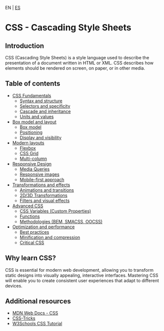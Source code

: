 <!-- MULTILANGUAJE MENU START -->
EN | [ES](https://lckpig.gitbook.io/es-practical-dev-handbook/css)
<!-- MULTILANGUAJE MENU END -->

# CSS - Cascading Style Sheets

## Introduction

CSS (Cascading Style Sheets) is a style language used to describe the presentation of a document written in HTML or XML. CSS describes how elements should be rendered on screen, on paper, or in other media.

## Table of contents

- [CSS Fundamentals](/css/fundamentals)
  - [Syntax and structure](/css/fundamentals/syntax-and-structure)
  - [Selectors and specificity](/css/fundamentals/selectors-and-specificity)
  - [Cascade and inheritance](/css/fundamentals/cascade-and-inheritance)
  - [Units and values](/css/fundamentals/units-and-values)
- [Box model and layout](/css/box-model)
  - [Box model](/css/box-model/box-model)
  - [Positioning](/css/box-model/positioning)
  - [Display and visibility](/css/box-model/display-and-visibility)
- [Modern layouts](/css/modern-layouts)
  - [Flexbox](/css/modern-layouts/flexbox)
  - [CSS Grid](/css/modern-layouts/css-grid)
  - [Multi-column](/css/modern-layouts/multi-columns)
- [Responsive Design](/css/responsive-design)
  - [Media Queries](/css/responsive-design/media-queries)
  - [Responsive images](/css/responsive-design/responsive-images)
  - [Mobile-first approach](/css/responsive-design/mobile-first-approach)
- [Transformations and effects](/css/transformations)
  - [Animations and transitions](/css/transformations/animations-and-transitions)
  - [2D/3D Transformations](/css/transformations/2d-3d-transformations)
  - [Filters and visual effects](/css/transformations/filters-and-visual-effects)
- [Advanced CSS](/css/advanced)
  - [CSS Variables (Custom Properties)](/css/advanced/css-variables)
  - [Functions](/css/advanced/functions)
  - [Methodologies (BEM, SMACSS, OOCSS)](/css/advanced/methodologies)
- [Optimization and performance](/css/optimization)
  - [Best practices](/css/optimization/best-practices)
  - [Minification and compression](/css/optimization/minification-and-compression)
  - [Critical CSS](/css/optimization/critical-css)

## Why learn CSS?

CSS is essential for modern web development, allowing you to transform static designs into visually appealing, interactive interfaces. Mastering CSS will enable you to create consistent user experiences that adapt to different devices.

## Additional resources

- [MDN Web Docs - CSS](https://developer.mozilla.org/en/docs/Web/CSS)
- [CSS-Tricks](https://css-tricks.com/)
- [W3Schools CSS Tutorial](https://www.w3schools.com/css/) 